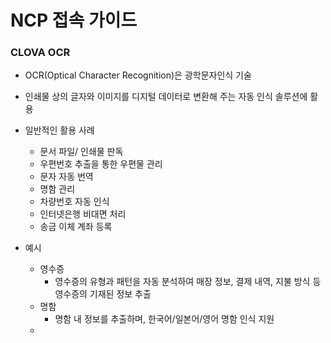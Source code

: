 # NCP 접속 가이드



### CLOVA OCR

- OCR(Optical Character Recognition)은 광학문자인식 기술
- 인쇄물 상의 글자와 이미지를 디지털 데이터로 변환해 주는 자동 인식 솔루션에 활용
- 일반적인 활용 사례
  - 문서 파일/ 인쇄물 판독
  - 우편번호 추출을 통한 우편물 관리
  - 문자 자동 번역
  - 명함 관리
  - 차량번호 자동 인식
  - 인터넷은행 비대면 처리
  - 송금 이체 계좌 등록

- 예시
  - 영수증
    - 영수증의 유형과 패턴을 자동 분석하여 매장 정보, 결제 내역, 지불 방식 등 영수증의 기재된 정보 추출
  - 명함
    - 명함 내 정보를 추출하며, 한국어/일본어/영어 명함 인식 지원
  - 